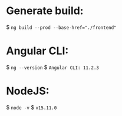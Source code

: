 # Generate build:
$ `ng build --prod --base-href="./frontend"`

# Angular CLI:
$ `ng --version`
$ `Angular CLI: 11.2.3`

# NodeJS:
$ `node -v`
$ `v15.11.0`